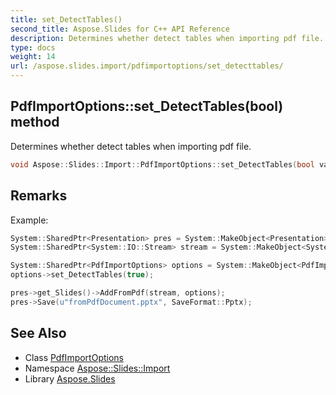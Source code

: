 ```yaml
---
title: set_DetectTables()
second_title: Aspose.Slides for C++ API Reference
description: Determines whether detect tables when importing pdf file.
type: docs
weight: 14
url: /aspose.slides.import/pdfimportoptions/set_detecttables/
---
```

## PdfImportOptions::set_DetectTables(bool) method


Determines whether detect tables when importing pdf file.

```cpp
void Aspose::Slides::Import::PdfImportOptions::set_DetectTables(bool value)
```

## Remarks


Example: 
```cpp
System::SharedPtr<Presentation> pres = System::MakeObject<Presentation>();
System::SharedPtr<System::IO::Stream> stream = System::MakeObject<System::IO::FileStream>(u"document.pdf", System::IO::FileMode::Open, System::IO::FileAccess::Read, System::IO::FileShare::Read);

System::SharedPtr<PdfImportOptions> options = System::MakeObject<PdfImportOptions>();
options->set_DetectTables(true);

pres->get_Slides()->AddFromPdf(stream, options);
pres->Save(u"fromPdfDocument.pptx", SaveFormat::Pptx);
```

## See Also

* Class [PdfImportOptions](../)
* Namespace [Aspose::Slides::Import](../../)
* Library [Aspose.Slides](../../../)